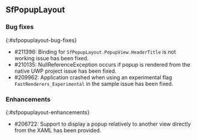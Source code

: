 ## SfPopupLayout

### Bug fixes
{:#sfpopuplayout-bug-fixes}

* \#211396: Binding for `SfPopupLayout.PopupView.HeaderTitle` is not working issue has been fixed.
* \#210135: NullReferenceException occurs if popup is rendered from the native UWP project issue has been fixed.
* \#209962: Application crashed when using an experimental flag `FastRenderers_Experimental` in the sample issue has been fixed.

### Enhancements
{:#sfpopuplayout-enhancements}

* \#206722: Support to display a popup relatively to another view directly from the XAML has been provided.
